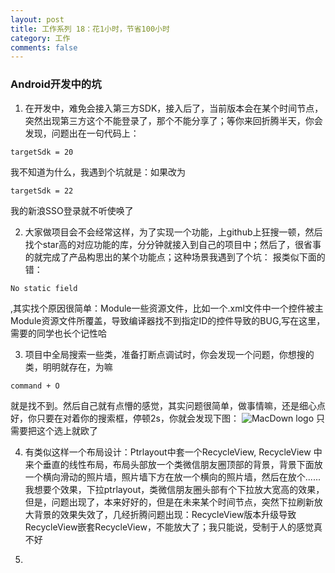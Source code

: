 ```yaml
---
layout: post
title: 工作系列 18：花1小时，节省100小时
category: 工作
comments: false
---
```


### Android开发中的坑

1. 在开发中，难免会接入第三方SDK，接入后了，当前版本会在某个时间节点，突然出现第三方这个不能登录了，那个不能分享了；等你来回折腾半天，你会发现，问题出在一句代码上：
```
targetSdk = 20
``` 
我不知道为什么，我遇到个坑就是：如果改为
```
targetSdk = 22
```
我的新浪SSO登录就不听使唤了

2. 大家做项目会不会经常这样，为了实现一个功能，上github上狂搜一顿，然后找个star高的对应功能的库，分分钟就接入到自己的项目中；然后了，很省事的就完成了产品构思出的某个功能点；这种场景我遇到了个坑：
报类似下面的错：
```
No static field
```
,其实找个原因很简单：Module一些资源文件，比如一个.xml文件中一个控件被主Module资源文件所覆盖，导致编译器找不到指定ID的控件导致的BUG,写在这里，需要的同学也长个记性哈

3. 项目中全局搜索一些类，准备打断点调试时，你会发现一个问题，你想搜的类，明明就存在，为嘛 
```
command + O 
```
就是找不到。然后自己就有点懵的感觉，其实问题很简单，做事情嘛，还是细心点好，你只要在对着你的搜索框，停顿2s，你就会发现下图：
![MacDown logo](https://github.com/iWatching/blog/blob/gh-pages/images/2017_06_26_1.png?raw=true)
只需要把这个选上就欧了

4. 有类似这样一个布局设计：Ptrlayout中套一个RecycleView, RecycleView 中来个垂直的线性布局，布局头部放一个类微信朋友圈顶部的背景，背景下面放一个横向滑动的照片墙，照片墙下方在放一个横向的照片墙，然后在放个......我想要个效果，下拉ptrlayout，类微信朋友圈头部有个下拉放大宽高的效果，但是，问题出现了，本来好好的，但是在未来某个时间节点，突然下拉刷新放大背景的效果失效了，几经折腾问题出现：RecycleView版本升级导致RecycleView嵌套RecycleView，不能放大了；我只能说，受制于人的感觉真不好

5. 




